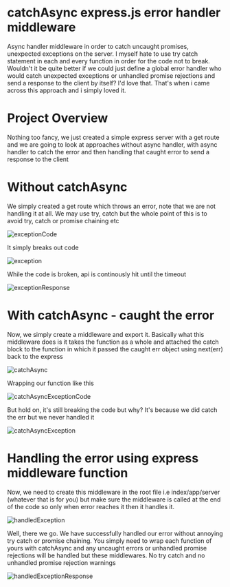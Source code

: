 # catchAsync express.js error handler middleware 
Async handler middleware in order to catch uncaught promises, unexpected exceptions on the server. I myself hate to use try catch statement in each and every function in order for the code not to break. Wouldn't it be quite better if we could just define a global error handler who would catch unexpected exceptions or unhandled promise rejections and send a response to the client by itself? I'd love that. That's when i came across this approach and i simply loved it.

# Project Overview
Nothing too fancy, we just created a simple express server with a get route and we are going to look at approaches without async handler, with async handler to catch the error and then handling that caught error to send a response to the client

# Without catchAsync

We simply created a get route which throws an error, note that we are not handling it at all. We may use try, catch but the whole point of this is to avoid try, catch or promise chaining etc


![exceptionCode](https://user-images.githubusercontent.com/22536839/219333993-3f8d7d9e-058d-413b-bc63-4703f2dd0292.PNG)


It simply breaks out code 


![exception](https://user-images.githubusercontent.com/22536839/219334348-a0f055e1-7ade-4611-aace-b1d31718bb38.PNG)


While the code is broken, api is continously hit until the timeout


![exceptionResponse](https://user-images.githubusercontent.com/22536839/219334375-0565e726-d916-42df-9241-43bdf0b150d9.PNG)



# With catchAsync - caught the error

Now, we simply create a middleware and export it. Basically what this middleware does is it takes the function as a whole and attached the catch block to the function in which it passed the caught err object using next(err) back to the express



![catchAsync](https://user-images.githubusercontent.com/22536839/219334890-0ce9bfec-749e-4c96-be85-aa923407332a.PNG)


Wrapping our function like this



![catchAsyncExceptionCode](https://user-images.githubusercontent.com/22536839/219335281-87ceb56d-de30-4758-aeef-d79c4a654786.PNG)



But hold on, it's still breaking the code but why? It's because we did catch the err but we never handled it



![catchAsyncException](https://user-images.githubusercontent.com/22536839/219335354-ac8af446-03ce-462f-b8b0-42067b5d1a8a.PNG)



# Handling the error using express middleware function

Now, we need to create this middleware in the root file i.e index/app/server (whatever that is for you) but make sure the middleware is called at the end of the code so only when error reaches it then it handles it.



![handledException](https://user-images.githubusercontent.com/22536839/219335700-1f4f65a8-080c-4584-9f17-67d14314cac7.PNG)



Well, there we go. We have successfully handled our error without annoying try catch or promise chaining. You simply need to wrap each function of yours with catchAsync and any uncaught errors or unhandled promise rejections will be handled but these middlewares. No try catch and no unhandled promise rejection warnings


![handledExceptionResponse](https://user-images.githubusercontent.com/22536839/219336018-54f13135-f5d3-427e-b3ac-cc4c6bf7ac99.PNG)



